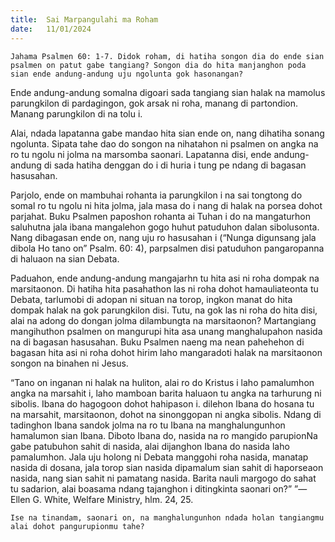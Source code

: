 ```yaml
---
title:  Sai Marpangulahi ma Roham
date:   11/01/2024
---
```


`Jahama Psalmen 60: 1-7. Didok roham, di hatiha songon dia do ende sian psalmen on patut gabe tangiang? Songon dia do hita manjanghon poda sian ende andung-andung uju ngolunta gok hasonangan?`

Ende andung-andung somalna digoari sada tangiang sian halak na mamolus parungkilon di pardagingon, gok arsak ni roha, manang di partondion. Manang parungkilon di na tolu i.

Alai, ndada lapatanna gabe mandao hita sian ende on, nang dihatiha sonang ngolunta. Sipata tahe dao do songon na nihatahon ni psalmen on angka na ro tu ngolu ni jolma na marsomba saonari. Lapatanna disi, ende andung-andung di sada hatiha denggan do i di huria i tung pe ndang di bagasan hasusahan.

Parjolo, ende on mambuhai rohanta ia parungkilon i na sai tongtong do somal ro tu ngolu ni hita jolma, jala masa do i nang di halak na porsea dohot parjahat. Buku Psalmen paposhon rohanta ai Tuhan i do na mangaturhon saluhutna jala ibana mangalehon gogo huhut patuduhon dalan sibolusonta. Nang dibagasan ende on, nang uju ro hasusahan i (“Nunga digunsang jala dibola Ho tano on” Psalm. 60: 4), parpsalmen disi patuduhon pangaropanna di haluaon na sian Debata.

Paduahon, ende andung-andung mangajarhn tu hita asi ni roha dompak na marsitaonon. Di hatiha hita pasahathon las ni roha dohot hamauliateonta tu Debata, tarlumobi di adopan ni situan na torop, ingkon manat do hita dompak halak na gok parungkilon disi. Tutu, na gok las ni roha do hita disi, alai na adong do dongan jolma dilambungta na marsitaonon? Martangiang mangihuthon psalmen on mangurupi hita asa unang manghalupahon nasida na di bagasan hasusahan. Buku Psalmen naeng ma nean pahehehon di bagasan hita asi ni roha dohot hirim laho mangaradoti halak na marsitaonon songon na binahen ni Jesus.

“Tano on inganan ni halak na huliton, alai ro do Kristus i laho pamalumhon angka na marsahit i, laho mamboan barita haluaon tu angka  na tarhurung ni sibolis. Ibana do hagogoon dohot hahipason i. dilehon Ibana do hosana tu na marsahit, marsitaonon, dohot na sinonggopan ni angka sibolis. Ndang di tadinghon Ibana sandok jolma na ro tu Ibana na manghalungunhon hamalumon sian Ibana. Diboto Ibana do, nasida na ro mangido parupionNa gabe patubuhon sahit di nasida, alai dijanghon Ibana do nasida laho pamalumhon. Jala uju holong ni Debata manggohi roha nasida, manatap nasida di dosana, jala torop sian nasida dipamalum sian sahit di haporseaon nasida, nang sian sahit ni pamatang nasida. Barita nauli margogo do sahat tu sadarion, alai boasama ndang tajanghon i ditingkinta saonari on?” ”—Ellen G. White, Welfare Ministry, hlm. 24, 25.

`Ise na tinandam, saonari on, na manghalungunhon ndada holan tangiangmu alai dohot pangurupionmu tahe?`